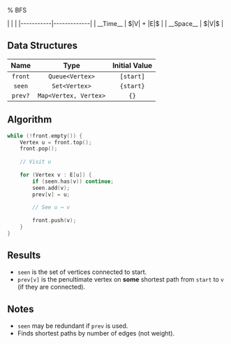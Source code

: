 % BFS

<div class="no-stretch">
|           |             |
|-----------|-------------|
| __Time__  | $|V| + |E|$ |
| __Space__ | $|V|$       |
</div>

## Data Structures

| Name    | Type                  | Initial Value |
|:-------:|:---------------------:|:-------------:|
| `front` | `Queue<Vertex>`       | `[start]`     |
| `seen`  | `Set<Vertex>`         | `{start}`     |
| `prev?` | `Map<Vertex, Vertex>` | `{}`          |

## Algorithm

```c++
while (!front.empty()) {
    Vertex u = front.top();
    front.pop();
    
    // Visit u
    
    for (Vertex v : E[u]) {
        if (seen.has(v)) continue;
        seen.add(v);
        prev[v] = u;
        
        // See u → v
        
        front.push(v);
    }
}
```

## Results

- `seen` is the set of vertices connected to start.
- `prev[v]` is the penultimate vertex on **some** shortest path from `start` to `v` (if they are connected).

## Notes

- `seen` may be redundant if `prev` is used.
- Finds shortest paths by number of edges (not weight).

